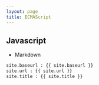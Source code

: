```yaml
---
layout: page
title: ECMAScript
---
```

## Javascript

- Markdown

```markdown
site.baseurl : {{ site.baseurl }}
site.url : {{ site.url }}
site.title : {{ site.title }}
```